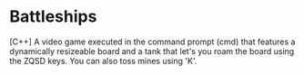 # Battleships
[C++] A video game executed in the command prompt (cmd) that features a dynamically resizeable board and a tank that let's you roam the board using the ZQSD keys. You can also toss mines using 'K'.
